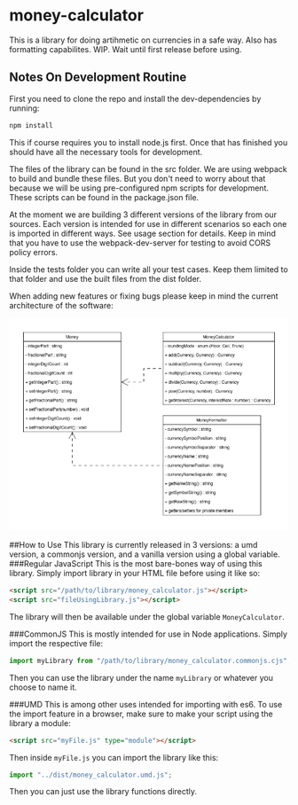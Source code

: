 # money-calculator
This is a library for doing artihmetic on currencies in a safe way.
Also has formatting capabilites. WIP. Wait until first release before using.


## Notes On Development Routine
First you need to clone the repo and install the dev-dependencies by running:
```bash
npm install
```
This if course requires you to install node.js first.
Once that has finished you should have all the necessary tools for development.

The files of the library can be found in the src folder. We are using webpack to
build and bundle these files. But you don't need to worry about that because
we will be using pre-configured npm scripts for development. These scripts can be
found in the package.json file.

At the moment we are building 3 different versions of the library from our sources.
Each version is intended for use in different scenarios so each one is imported in
different ways. See usage section for details. Keep in mind that you have to use the
webpack-dev-server for testing to avoid CORS policy errors.

Inside the tests folder you can write all your test cases. Keep them limited to that
folder and use the built files from the dist folder.

When adding new features or fixing bugs please keep in mind the current architecture of the software:

![UML class diagram](./uml-class-diagram.png)

##How to Use
This library is currently released in 3 versions: a umd version, a commonjs version,
and a vanilla version using a global variable.
###Regular JavaScript
This is the most bare-bones way of using this library. Simply import library in your
HTML file before using it like so:
```HTML
<script src="/path/to/library/money_calculator.js"></script>
<script src="fileUsingLibrary.js"></script>
```
The library will then be available under the global variable `MoneyCalculator`.

###CommonJS
This is mostly intended for use in Node applications. Simply import the respective file:
```JavaScript
import myLibrary from "/path/to/library/money_calculator.commonjs.cjs";
```
Then you can use the library under the name `myLibrary` or whatever you choose to name it.

###UMD
This is among other uses intended for importing with es6. To use the import feature
in a browser, make sure to make your script using the library a module:
```HTML
<script src="myFile.js" type="module"></script>
```
Then inside `myFile.js` you can import the library like this:
```JavaScript
import "../dist/money_calculator.umd.js";
```
Then you can just use the library functions directly.
